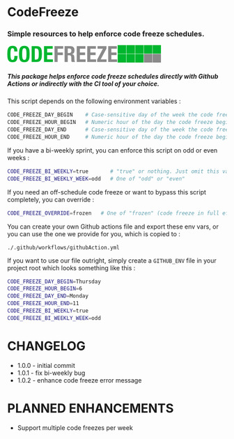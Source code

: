 # CodeFreeze
### Simple resources to help enforce code freeze schedules.

![GitHub Logo](/logo.png)

##### This package helps enforce code freeze schedules directly with Github Actions or indirectly with the CI tool of your choice.

This script depends on the following environment variables : 
```bash
CODE_FREEZE_DAY_BEGIN    # Case-sensitive day of the week the code freeze starts. Example: "Thursday"
CODE_FREEZE_HOUR_BEGIN   # Numeric hour of the day the code freeze begins, 0-23.  Example: "14" would be 2:00PM
CODE_FREEZE_DAY_END      # Case-sensitive day of the week the code freeze starts. Example: "Thursday"
CODE_FREEZE_HOUR_END     # Numeric hour of the day the code freeze begins, 0-23.  Example: "9" would be 9:00AM
```

If you have a bi-weekly sprint, you can enforce this script on odd or even weeks : 
```bash 
CODE_FREEZE_BI_WEEKLY=true       # "true" or nothing. Just omit this variable completely to enforce weekly code freezes
CODE_FREEZE_BI_WEEKLY_WEEK=odd   # One of "odd" or "even"
```

If you need an off-schedule code freeze or want to bypass this script completely, you can override : 
```bash 
CODE_FREEZE_OVERRIDE=frozen   # One of "frozen" (code freeze in full effect) or "unfrozen" (bypass the code freeze check)
```

You can create your own Github actions file and export these env vars, or you can use the one we provide for you, which is copied to :
```
./.github/workflows/githubAction.yml
```

If you want to use our file outright, simply create a `GITHUB_ENV` file in your project root which looks something like this : 
```bash 
CODE_FREEZE_DAY_BEGIN=Thursday
CODE_FREEZE_HOUR_BEGIN=6
CODE_FREEZE_DAY_END=Monday
CODE_FREEZE_HOUR_END=11
CODE_FREEZE_BI_WEEKLY=true
CODE_FREEZE_BI_WEEKLY_WEEK=odd
```

# CHANGELOG
 - 1.0.0 - initial commit
 - 1.0.1 - fix bi-weekly bug
 - 1.0.2 - enhance code freeze error message

# PLANNED ENHANCEMENTS
 - Support multiple code freezes per week
